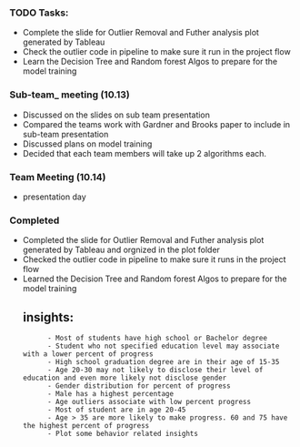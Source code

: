 ### TODO Tasks:
   - Complete the slide for Outlier Removal and Futher analysis plot generated by Tableau
   - Check the outlier code in pipeline to make sure it run in the project flow
   - Learn the Decision Tree and Random forest Algos to prepare for the model training

   
### Sub-team_ meeting (10.13)
   - Discussed on the slides on sub team presentation
   - Compared the teams work with Gardner and Brooks paper to include in sub-team presentation
   - Discussed plans on model training
   - Decided that each team members will take up 2 algorithms each.
### Team Meeting (10.14)
   - presentation day
   
### Completed
   - Completed the slide for Outlier Removal and Futher analysis plot generated by Tableau and orgnized in the plot folder
   - Checked the outlier code in pipeline to make sure it runs in the project flow
   - Learned the Decision Tree and Random forest Algos to prepare for the model training
     ## insights:
               - Most of students have high school or Bachelor degree
               - Student who not specified education level may associate with a lower percent of progress
               - High school graduation degree are in their age of 15-35
               - Age 20-30 may not likely to disclose their level of education and even more likely not disclose gender
               - Gender distribution for percent of progress
               - Male has a highest percentage
               - Age outliers associate with low percent progress
               - Most of student are in age 20-45
               - Age > 35 are more likely to make progress. 60 and 75 have the highest percent of progress
               - Plot some behavior related insights

  
